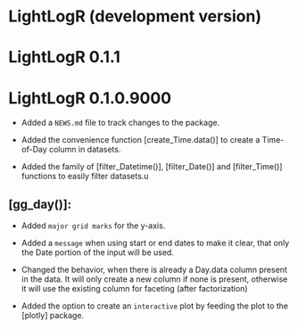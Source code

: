 # LightLogR (development version)

# LightLogR 0.1.1

# LightLogR 0.1.0.9000

* Added a `NEWS.md` file to track changes to the package.

* Added the convenience function [create_Time.data()] to create a Time-of-Day column in datasets.

* Added the family of [filter_Datetime()], [filter_Date()] and [filter_Time()] functions to easily filter datasets.u

## [gg_day()]:
* Added `major grid marks` for the y-axis.

* Added a `message` when using start or end dates to make it clear, that only the Date portion of the input will be used.

* Changed the behavior, when there is already a Day.data column present in the data. It will only create a new column if none is present, otherwise it will use the existing column for faceting (after factorization)

* Added the option to create an `interactive` plot by feeding the plot to the [plotly] package.

